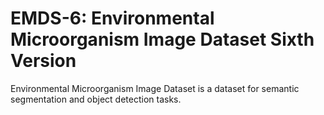 # EMDS-6: Environmental Microorganism Image Dataset Sixth Version

Environmental Microorganism Image Dataset is a dataset for semantic segmentation and object detection tasks.